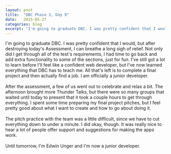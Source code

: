 ```yaml
---
layout: post
title:  "DBC Phase 3, Day 8"
date:   2015-05-27
categories: blog
excerpt: "I'm going to graduate DBC. I was pretty confident that I would, but after destroying today's Assessment, I can breathe a long sigh of relief. Not only did I get through all of the test's requirements, I had time to go back and add extra functionality to some of the sections, just for fun. I've still got a lot to learn before I'll feel like a confident web developer, but I've now learned everything that DBC has to teach me. All that's left is to complete a final project and then actually find a job. I am officially a junior developer."
---
```


I'm going to graduate DBC. I was pretty confident that I would, but after destroying today's Assessment, I can breathe a long sigh of relief. Not only did I get through all of the test's requirements, I had time to go back and add extra functionality to some of the sections, just for fun. I've still got a lot to learn before I'll feel like a confident web developer, but I've now learned everything that DBC has to teach me. All that's left is to complete a final project and then actually find a job. I am officially a junior developer.
<br>
<br>
After the assessment, a few of us went out to celebrate and relax a bit. The afternoon brought more Thunder Talks, but there were so many groups that waited until today to present that it took a couple hours to get through everything. I spent some time preparing my final project pitches, but I feel pretty good about what I want to create and how to go about doing it.
<br>
<br>
The pitch practice with the team was a little difficult, since we have to cut everything down to under a minute. I did okay, though. It was really nice to hear a lot of people offer support and suggestions for making the apps work.
<br>
<br>
Until tomorrow, I'm Edwin Unger and I'm now a junior developer.